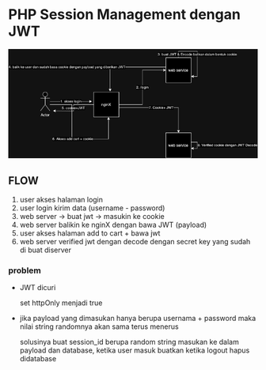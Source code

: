 # PHP Session Management dengan JWT
![alt text](jwt-flow-to-cookie-php.png)
## FLOW
1. user akses halaman login
2. user login kirim data (username - password)
3. web server -> buat jwt -> masukin ke cookie
4. web server balikin ke nginX dengan bawa JWT (payload)
5. user akses halaman add to cart + bawa jwt
6. web server verified jwt dengan decode dengan secret key yang sudah di buat diserver

### problem 
-   JWT dicuri
    
    set httpOnly menjadi true

-   jika payload yang dimasukan hanya berupa usernama + password maka nilai string randomnya akan sama terus menerus

    solusinya buat session_id berupa random string masukan ke dalam payload dan database, ketika user masuk buatkan ketika logout hapus didatabase